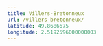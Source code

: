 ```yaml
---
title: Villers-Bretonneux
url: /villers-bretonneux/
latitude: 49.8686675
longitude: 2.5192596000000003
---
```

